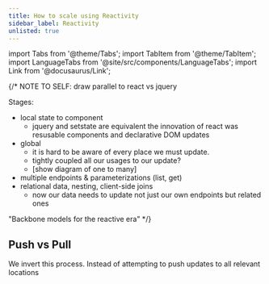```yaml
---
title: How to scale using Reactivity 
sidebar_label: Reactivity
unlisted: true
---
```


<head>
  <meta name="docsearch:pagerank" content="40"/>
</head>

import Tabs from '@theme/Tabs';
import TabItem from '@theme/TabItem';
import LanguageTabs from '@site/src/components/LanguageTabs';
import Link from '@docusaurus/Link';


{/*
NOTE TO SELF: draw parallel to react vs jquery

Stages:
- local state to component
  - jquery and setstate are equivalent the innovation of react was resusable components and declarative DOM updates
- global
  - it is hard to be aware of every place we must update.
  - tightly coupled all our usages to our update?
  - [show diagram of one to many]
- multiple endpoints & parameterizations (list, get)
- relational data, nesting, client-side joins
  - now our data needs to update not just our own endpoints but related ones


"Backbone models for the reactive era"
*/}


## Push vs Pull

We invert this process. Instead of attempting to push updates to all relevant locations